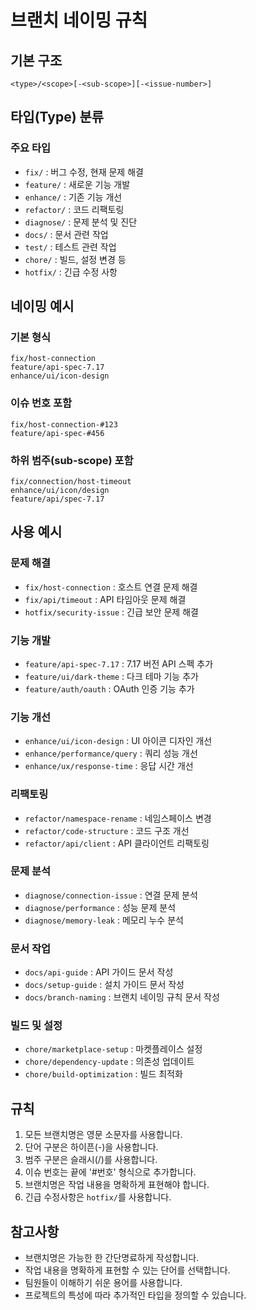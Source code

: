 # 브랜치 네이밍 규칙

## 기본 구조
```
<type>/<scope>[-<sub-scope>][-<issue-number>]
```

## 타입(Type) 분류

### 주요 타입
- `fix/` : 버그 수정, 현재 문제 해결
- `feature/` : 새로운 기능 개발
- `enhance/` : 기존 기능 개선
- `refactor/` : 코드 리팩토링
- `diagnose/` : 문제 분석 및 진단
- `docs/` : 문서 관련 작업
- `test/` : 테스트 관련 작업
- `chore/` : 빌드, 설정 변경 등
- `hotfix/` : 긴급 수정 사항

## 네이밍 예시

### 기본 형식
```
fix/host-connection
feature/api-spec-7.17
enhance/ui/icon-design
```

### 이슈 번호 포함
```
fix/host-connection-#123
feature/api-spec-#456
```

### 하위 범주(sub-scope) 포함
```
fix/connection/host-timeout
enhance/ui/icon/design
feature/api/spec-7.17
```

## 사용 예시

### 문제 해결
- `fix/host-connection` : 호스트 연결 문제 해결
- `fix/api/timeout` : API 타임아웃 문제 해결
- `hotfix/security-issue` : 긴급 보안 문제 해결

### 기능 개발
- `feature/api-spec-7.17` : 7.17 버전 API 스펙 추가
- `feature/ui/dark-theme` : 다크 테마 기능 추가
- `feature/auth/oauth` : OAuth 인증 기능 추가

### 기능 개선
- `enhance/ui/icon-design` : UI 아이콘 디자인 개선
- `enhance/performance/query` : 쿼리 성능 개선
- `enhance/ux/response-time` : 응답 시간 개선

### 리팩토링
- `refactor/namespace-rename` : 네임스페이스 변경
- `refactor/code-structure` : 코드 구조 개선
- `refactor/api/client` : API 클라이언트 리팩토링

### 문제 분석
- `diagnose/connection-issue` : 연결 문제 분석
- `diagnose/performance` : 성능 문제 분석
- `diagnose/memory-leak` : 메모리 누수 분석

### 문서 작업
- `docs/api-guide` : API 가이드 문서 작성
- `docs/setup-guide` : 설치 가이드 문서 작성
- `docs/branch-naming` : 브랜치 네이밍 규칙 문서 작성

### 빌드 및 설정
- `chore/marketplace-setup` : 마켓플레이스 설정
- `chore/dependency-update` : 의존성 업데이트
- `chore/build-optimization` : 빌드 최적화

## 규칙
1. 모든 브랜치명은 영문 소문자를 사용합니다.
2. 단어 구분은 하이픈(-)을 사용합니다.
3. 범주 구분은 슬래시(/)를 사용합니다.
4. 이슈 번호는 끝에 '#번호' 형식으로 추가합니다.
5. 브랜치명은 작업 내용을 명확하게 표현해야 합니다.
6. 긴급 수정사항은 `hotfix/`를 사용합니다.

## 참고사항
- 브랜치명은 가능한 한 간단명료하게 작성합니다.
- 작업 내용을 명확하게 표현할 수 있는 단어를 선택합니다.
- 팀원들이 이해하기 쉬운 용어를 사용합니다.
- 프로젝트의 특성에 따라 추가적인 타입을 정의할 수 있습니다. 